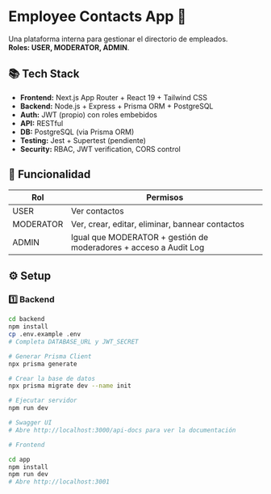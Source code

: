 # Employee Contacts App 📇

Una plataforma interna para gestionar el directorio de empleados.  
**Roles: USER, MODERATOR, ADMIN**.

## 📚 Tech Stack

- **Frontend:** Next.js App Router + React 19 + Tailwind CSS
- **Backend:** Node.js + Express + Prisma ORM + PostgreSQL
- **Auth:** JWT (propio) con roles embebidos
- **API:** RESTful
- **DB:** PostgreSQL (via Prisma ORM)
- **Testing:** Jest + Supertest (pendiente)
- **Security:** RBAC, JWT verification, CORS control

## 🚀 Funcionalidad

| Rol        | Permisos                                                                 |
|------------|---------------------------------------------------------------------------|
| USER       | Ver contactos                                                            |
| MODERATOR  | Ver, crear, editar, eliminar, bannear contactos                           |
| ADMIN      | Igual que MODERATOR + gestión de moderadores + acceso a Audit Log         |

## ⚙️ Setup

### 1️⃣ Backend

```bash
cd backend
npm install
cp .env.example .env
# Completa DATABASE_URL y JWT_SECRET

# Generar Prisma Client
npx prisma generate

# Crear la base de datos
npx prisma migrate dev --name init

# Ejecutar servidor
npm run dev

# Swagger UI
# Abre http://localhost:3000/api-docs para ver la documentación

# Frontend 

cd app
npm install
npm run dev
# Abre http://localhost:3001
